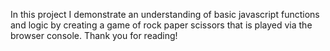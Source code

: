 In this project I demonstrate an understanding of basic javascript functions and logic by creating a game of rock paper scissors that is played via the browser console. Thank you for reading!
